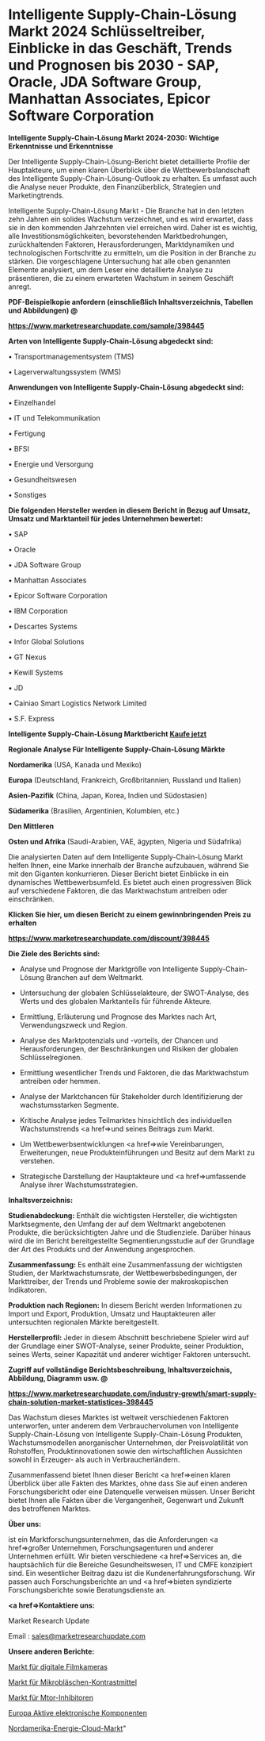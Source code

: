 # Intelligente Supply-Chain-Lösung Markt 2024 Schlüsseltreiber, Einblicke in das Geschäft, Trends und Prognosen bis 2030 - SAP, Oracle, JDA Software Group, Manhattan Associates, Epicor Software Corporation

<strong>Intelligente Supply-Chain-Lösung Markt 2024-2030: Wichtige Erkenntnisse und Erkenntnisse</strong>

Der Intelligente Supply-Chain-Lösung-Bericht bietet detaillierte Profile der Hauptakteure, um einen klaren Überblick über die Wettbewerbslandschaft des Intelligente Supply-Chain-Lösung-Outlook zu erhalten. Es umfasst auch die Analyse neuer Produkte, den Finanzüberblick, Strategien und Marketingtrends.

Intelligente Supply-Chain-Lösung Markt - Die Branche hat in den letzten zehn Jahren ein solides Wachstum verzeichnet, und es wird erwartet, dass sie in den kommenden Jahrzehnten viel erreichen wird. Daher ist es wichtig, alle Investitionsmöglichkeiten, bevorstehenden Marktbedrohungen, zurückhaltenden Faktoren, Herausforderungen, Marktdynamiken und technologischen Fortschritte zu ermitteln, um die Position in der Branche zu stärken. Die vorgeschlagene Untersuchung hat alle oben genannten Elemente analysiert, um dem Leser eine detaillierte Analyse zu präsentieren, die zu einem erwarteten Wachstum in seinem Geschäft anregt.



<strong><b>PDF-Beispielkopie anfordern (einschließlich Inhaltsverzeichnis, Tabellen und Abbildungen) @ </b></strong>

<strong><a href=https://www.marketresearchupdate.com/sample/398445>

<strong>https://www.marketresearchupdate.com/sample/398445</u></a></strong></strong>



<strong>Arten von Intelligente Supply-Chain-Lösung abgedeckt sind:</strong>

• Transportmanagementsystem (TMS)

• Lagerverwaltungssystem (WMS)



<strong>Anwendungen von Intelligente Supply-Chain-Lösung abgedeckt sind:</strong>

• Einzelhandel

• IT und Telekommunikation

• Fertigung

• BFSI

• Energie und Versorgung

• Gesundheitswesen

• Sonstiges



<strong>Die folgenden Hersteller werden in diesem Bericht in Bezug auf Umsatz, Umsatz und Marktanteil für jedes Unternehmen bewertet:</strong>

• SAP

• Oracle

• JDA Software Group

• Manhattan Associates

• Epicor Software Corporation

• IBM Corporation

• Descartes Systems

• Infor Global Solutions

• GT Nexus

• Kewill Systems

• JD

• Cainiao Smart Logistics Network Limited

• S.F. Express



<strong>Intelligente Supply-Chain-Lösung Marktbericht <a href=https://www.marketresearchupdate.com/buynow/398445>Kaufe jetzt</a></strong>



<strong>Regionale Analyse Für Intelligente Supply-Chain-Lösung Märkte</strong>



<strong>Nordamerika</strong> (USA, Kanada und Mexiko)



<strong>Europa</strong> (Deutschland, Frankreich, Großbritannien, Russland und Italien)



<strong>Asien-Pazifik</strong> (China, Japan, Korea, Indien und Südostasien)



<strong>Südamerika</strong> (Brasilien, Argentinien, Kolumbien, etc.)



<strong>Den Mittleren</strong> 

<strong>Osten und Afrika</strong> (Saudi-Arabien, VAE, ägypten, Nigeria und Südafrika)

Die analysierten Daten auf dem Intelligente Supply-Chain-Lösung Markt helfen Ihnen, eine Marke innerhalb der Branche aufzubauen, während Sie mit den Giganten konkurrieren. Dieser Bericht bietet Einblicke in ein dynamisches Wettbewerbsumfeld. Es bietet auch einen progressiven Blick auf verschiedene Faktoren, die das Marktwachstum antreiben oder einschränken.



<strong>Klicken Sie hier, um diesen Bericht zu einem gewinnbringenden Preis zu erhalten
</strong>

<strong><a href=https://www.marketresearchupdate.com/discount/398445>https://www.marketresearchupdate.com/discount/398445</b></u></strong></a>



<strong>Die Ziele des Berichts sind:</strong>

- Analyse und Prognose der Marktgröße von Intelligente Supply-Chain-Lösung Branchen auf dem Weltmarkt.

- Untersuchung der globalen Schlüsselakteure, der SWOT-Analyse, des Werts und des globalen Marktanteils für führende Akteure.

- Ermittlung, Erläuterung und Prognose des Marktes nach Art, Verwendungszweck und Region.

- Analyse des Marktpotenzials und -vorteils, der Chancen und Herausforderungen, der Beschränkungen und Risiken der globalen Schlüsselregionen.

- Ermittlung wesentlicher Trends und Faktoren, die das Marktwachstum antreiben oder hemmen.

- Analyse der Marktchancen für Stakeholder durch Identifizierung der wachstumsstarken Segmente.

- Kritische Analyse jedes Teilmarktes hinsichtlich des individuellen Wachstumstrends <a href=>und</a> seines Beitrags zum Markt.

- Um Wettbewerbsentwicklungen <a href=>wie</a> Vereinbarungen, Erweiterungen, neue Produkteinführungen und Besitz auf dem Markt zu verstehen.

- Strategische Darstellung der Hauptakteure und <a href=>umfas</a>sende Analyse ihrer Wachstumsstrategien.



<strong>Inhaltsverzeichnis:</strong>



<strong>Studienabdeckung:</strong> Enthält die wichtigsten Hersteller, die wichtigsten Marktsegmente, den Umfang der auf dem Weltmarkt angebotenen Produkte, die berücksichtigten Jahre und die Studienziele. Darüber hinaus wird die im Bericht bereitgestellte Segmentierungsstudie auf der Grundlage der Art des Produkts und der Anwendung angesprochen.



<strong>Zusammenfassung:</strong> Es enthält eine Zusammenfassung der wichtigsten Studien, der Marktwachstumsrate, der Wettbewerbsbedingungen, der Markttreiber, der Trends und Probleme sowie der makroskopischen Indikatoren.



<strong>Produktion nach Regionen:</strong> In diesem Bericht werden Informationen zu Import und Export, Produktion, Umsatz und Hauptakteuren aller untersuchten regionalen Märkte bereitgestellt.



<strong>Herstellerprofil:</strong> Jeder in diesem Abschnitt beschriebene Spieler wird auf der Grundlage einer SWOT-Analyse, seiner Produkte, seiner Produktion, seines Werts, seiner Kapazität und anderer wichtiger Faktoren untersucht.



<strong><b>Zugriff auf vollständige Berichtsbeschreibung, Inhaltsverzeichnis, Abbildung, Diagramm usw. @ </b></strong>

<strong><a href=https://www.marketresearchupdate.com/industry-growth/smart-supply-chain-solution-market-statistices-398445>https://www.marketresearchupdate.com/industry-growth/smart-supply-chain-solution-market-statistices-398445</a></strong>

Das Wachstum dieses Marktes ist weltweit verschiedenen Faktoren unterworfen, unter anderem dem Verbrauchervolumen von Intelligente Supply-Chain-Lösung von Intelligente Supply-Chain-Lösung Produkten, Wachstumsmodellen anorganischer Unternehmen, der Preisvolatilität von Rohstoffen, Produktinnovationen sowie den wirtschaftlichen Aussichten sowohl in Erzeuger- als auch in Verbraucherländern.

Zusammenfassend bietet Ihnen dieser Bericht <a href=>einen</a> klaren Überblick über alle Fakten des Marktes, ohne dass Sie auf einen anderen Forschungsbericht oder eine Datenquelle verweisen müssen. Unser Bericht bietet Ihnen alle Fakten über die Vergangenheit, Gegenwart und Zukunft des betroffenen Marktes.



<strong>Über uns:</strong>

 ist ein Marktforschungsunternehmen, das die Anforderungen <a href=>großer</a> Unternehmen, Forschungsagenturen und anderer Unternehmen erfüllt. Wir bieten verschiedene <a href=>Services</a> an, die hauptsächlich für die Bereiche Gesundheitswesen, IT und CMFE konzipiert sind. Ein wesentlicher Beitrag dazu ist die Kundenerfahrungsforschung. Wir passen auch Forschungsberichte an und <a href=>bieten</a> syndizierte Forschungsberichte sowie Beratungsdienste an.



<strong><a href=>Kontaktiere uns:</a></strong>

Market Research Update

Email : sales@marketresearchupdate.com



<strong>Unsere anderen Berichte:</strong>

<a href=https://www.linkedin.com/pulse/digital-movie-cameras-market-size-growth-set>Markt für digitale Filmkameras</a>

<a href=https://www.linkedin.com/pulse/microbubbles-contrast-agents-market-2023-remarking>Markt für Mikrobläschen-Kontrastmittel</a>

<a href=https://www.linkedin.com/pulse/mtor-inhibitors-market-2023-analysis-growth-drivers-vendors>Markt für Mtor-Inhibitoren</a>

<a href=https://www.linkedin.com/pulse/europe-active-electronic-components>Europa Aktive elektronische Komponenten</a>

<a href=https://www.linkedin.com/pulse/north-america-energy-cloud-market-advancing-growth-globally>Nordamerika-Energie-Cloud-Markt</a>"
